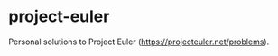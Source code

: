 project-euler
=============

Personal solutions to Project Euler (https://projecteuler.net/problems).

